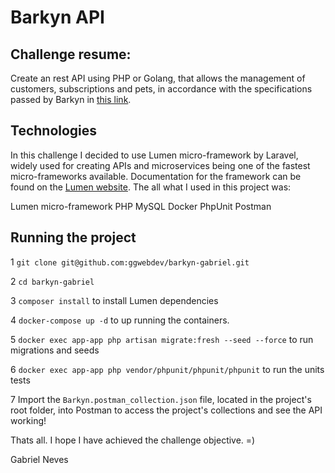# Barkyn API

## Challenge resume:
Create an rest API using PHP or Golang, that allows the management of customers, subscriptions and pets, in accordance with the specifications passed by Barkyn in [this link](https://gist.github.com/barkyndev/3048763d21f80a3b6355f10ee7510b6a).



## Technologies
In this challenge I decided to use Lumen micro-framework by Laravel, widely used for creating APIs and microservices being one of the fastest micro-frameworks available. Documentation for the framework can be found on the [Lumen website](https://lumen.laravel.com/docs). The all what I used in this project was:

Lumen micro-framework PHP
MySQL
Docker
PhpUnit
Postman

## Running the project

1 ```git clone git@github.com:ggwebdev/barkyn-gabriel.git```

2 ```cd barkyn-gabriel```

3 ```composer install``` to install Lumen dependencies

4 ```docker-compose up -d``` to up running the containers.

5 ```docker exec app-app php artisan migrate:fresh --seed --force``` to run migrations and seeds

6 ```docker exec app-app php vendor/phpunit/phpunit/phpunit``` to run the units tests

7 Import the ```Barkyn.postman_collection.json``` file, located in the project's root folder, into Postman to access the project's collections and see the API working!


Thats all. I hope I have achieved the challenge objective. =)

Gabriel Neves

